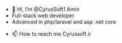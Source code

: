 - 👋 Hi, I’m @CyrusSoft1 Amin
- Full-stack web developer
- Advanced in php/laravel and asp .net core
<!-- - 🌱 I’m currently learning .NET Core 😋 -->
- 📫 How to reach me Cyrussoft.ir

<!---
CyrusSoft1/CyrusSoft1 is a ✨ special ✨ repository because its `README.md` (this file) appears on your GitHub profile.
You can click the Preview link to take a look at your changes.
--->
